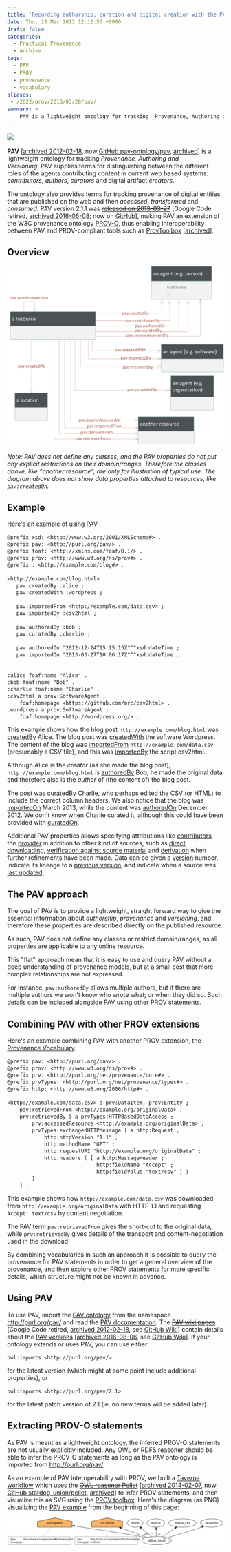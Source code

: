 ```yaml
---
title: 'Recording authorship, curation and digital creation with the PAV ontology'
date: Thu, 28 Mar 2013 12:12:55 +0000
draft: false
categories: 
  - Practical Provenance
  - Archive
tags: 
  - PAV
  - PROV
  - provenance
  - vocabulary
aliases:
 - /2022/prov/2013/03/28/pav/
summary: >
    PAV is a lightweight ontology for tracking _Provenance, Authoring and Versioning_.  PAV supplies terms for distinguishing between the different roles of the agents contributing content in current web based systems: _contributors_, _authors_, _curators_ and digital artifact _creators_. The ontology also provides terms for tracking provenance of digital entities that are published on the web and then _accessed_, _transformed_ and _consumed_. 
---
```


<a href="https://archive.softwareheritage.org/browse/origin/?origin_url=https://github.com/pav-ontology/pav">
    <img src="https://archive.softwareheritage.org/badge/origin/https://github.com/pav-ontology/pav/">
</a>

**PAV** [[archived 2012-02-18](https://web.archive.org/web/20120218065441/http://code.google.com:80/p/pav-ontology/wiki/Homepage), now [GitHub pav-ontology/pav](https://github.com/pav-ontology/pav/), [archived](https://archive.softwareheritage.org/swh:1:dir:ef7139eb34d6b9d6e33ce69bf823d97a747490c1)] is a lightweight ontology for tracking _Provenance, Authoring and Versioning_. PAV supplies terms for distinguishing between the different roles of the agents contributing content in current web based systems: _contributors_, _authors_, _curators_ and digital artifact _creators_. 

The ontology also provides terms for tracking provenance of digital entities that are published on the web and then _accessed_, _transformed_ and _consumed_. PAV version 2.1.1 was ~~[released on 2013-03-27](https://code.google.com/p/pav-ontology/wiki/Versions#PAV_ontology_v2.1.1_(2013-03-26))~~ [Google Code retired, [archived 2016-06-08](https://web.archive.org/web/20160806140733/https://code.google.com/p/pav-ontology/wiki/Versions#PAV_ontology_v2.1.1_(2013-03-26)); now on [GitHub](https://github.com/pav-ontology/pav/releases/tag/2.1.0)], making PAV an extension of the W3C provenance ontology [PROV-O](http://www.w3.org/TR/prov-o/), thus enabling interoperability between PAV and PROV-compliant tools such as [ProvToolbox](https://github.com/lucmoreau/ProvToolbox) [[archived](https://archive.softwareheritage.org/swh:1:dir:c79ff9453a5dd19629fab080e3c86ebb94250a1e)].


Overview
--------

![Diagram overview of PAV: a resource has pav attributes like createdBy, contributedBy to Person agents. From the resource,createdWith, retrievedBy etc. go to Software agents, and providedBy to Organization agents. createdAt goes to a Location, and sourceAccessedAt, derivedFrom, retrievedFrom to another resource](pav-simpler1.png "UML-like overview of PAV ontology")

_Note: PAV does not define any classes, and the PAV properties do not put any explicit restrictions on their domain/ranges. Therefore the classes above, like "another resource", are only for illustration of typical use. The diagram above does not show data properties attached to resources, like `pav:createdOn`._

Example
-------

Here's an example of using PAV: 

```turtle
@prefix xsd: <http://www.w3.org/2001/XMLSchema#> .
@prefix pav: <http://purl.org/pav/> .
@prefix foaf: <http://xmlns.com/foaf/0.1/> .
@prefix prov: <http://www.w3.org/ns/prov#> .
@prefix : <http://example.com/blog#> .

<http://example.com/blog.html> 
   pav:createdBy :alice ;
   pav:createdWith :wordpress ;

   pav:importedFrom <http://example.com/data.csv> ;
   pav:importedBy :csv2html ;

   pav:authoredBy :bob ;
   pav:curatedBy :charlie ;

   pav:authoredOn "2012-12-24T15:15:15Z"^^xsd:dateTime ;
   pav:importedOn "2013-03-27T10:06:17Z"^^xsd:dateTime .


:alice foaf:name "Alice" .
:bob foaf:name "Bob" .
:charlie foaf:name "Charlie" .
:csv2html a prov:SoftwareAgent ;
    foaf:homepage <https://github.com/mrc/csv2html> .
:wordpress a prov:SoftwareAgent ;
    foaf:homepage <http://wordpress.org/> .
```


This example shows how the blog post `http://example.com/blog.html` was [createdBy](http://purl.org/pav/html#http://purl.org/pav/createdBy) Alice. The blog post was [createdWith](http://purl.org/pav/html#http://purl.org/pav/createdWith) the software Wordpress. The content of the blog was [importedFrom](http://purl.org/pav/html#http://purl.org/pav/importedFrom) `http://example.com/data.csv` (presumably a CSV file), and this was [importedBy](http://purl.org/pav/html#http://purl.org/pav/importedBy) the script csv2html. 

Although Alice is the _creator_ (as she made the blog post), `http://example.com/blog.html` is [authoredBy](http://purl.org/pav/html#http://purl.org/pav/authoredBy) Bob, he made the original data and therefore also is the _author_ of (the content of) the blog post. 

The post was [curatedBy](http://purl.org/pav/html#http://purl.org/pav/curatedBy) Charlie, who perhaps edited the CSV (or HTML) to include the correct column headers. We also notice that the blog was [importedOn](http://purl.org/pav/html#http://purl.org/pav/importedOn) March 2013, while the content was [authoredOn](http://purl.org/pav/html#http://purl.org/pav/authoredOn) December 2012. We don't know when Charlie curated it, although this could have been provided with [curatedOn](http://purl.org/pav/html#http://purl.org/pav/curatedOn).

Additional PAV properties allows specifying attributions like [contributors](http://purl.org/pav/html#http://purl.org/pav/contributedBy), the [provider](http://purl.org/pav/html#http://purl.org/pav/providedBy) in addition to other kind of sources, such as [direct downloading](http://purl.org/pav/html#http://purl.org/pav/retrievedFrom), [verification against source material](http://purl.org/pav/html#http://purl.org/pav/sourceAccessedAt) and [derivation](http://purl.org/pav/html#http://purl.org/pav/derivedFrom) when further refinements have been made. Data can be given a [version](http://purl.org/pav/html#http://purl.org/pav/version) number, indicate its lineage to a [previous version](http://purl.org/pav/html#http://purl.org/pav/previousVersion), and indicate when a source was [last updated](http://purl.org/pav/html#http://purl.org/pav/lastUpdatedOn).

The PAV approach
----------------

The goal of PAV is to provide a lightweight, straight forward way to give the essential information about _authorship_, _provenance_ and _versioning_, and therefore these properties are described directly on the published resource. 

As such, PAV does not define any classes or restrict domain/ranges, as all properties are applicable to any online resource. 

This "flat" approach mean that it is easy to use and query PAV without a deep understanding of provenance models, but at a small cost that more complex relationships are not expressed. 

For instance, `pav:authoredBy` allows multiple authors, but if there are multiple authors we won't know who wrote what; or when they did so. Such details can be included alongside PAV using other PROV statements.

Combining PAV with other PROV extensions
----------------------------------------

Here's an example combining PAV with another PROV extension, the [Provenance Vocabulary](http://trdf.sourceforge.net/provenance/ns.html). 

```turtle
@prefix pav: <http://purl.org/pav/> .
@prefix prov: <http://www.w3.org/ns/prov#> .
@prefix prv: <http://purl.org/net/provenance/core#> .
@prefix prvTypes: <http://purl.org/net/provenance/types#> .
@prefix http: <http://www.w3.org/2006/http#> .

<http://example.com/data.csv> a prv:DataItem, prov:Entity ;
    pav:retrievedFrom <http://example.org/originalData> ;
    prv:retrievedBy [ a prvTypes:HTTPBasedDataAccess ;
        prv:accessedResource <http://example.org/originalData> ;
        prvTypes:exchangedHTTPMessage [ a http:Request ;
            http:httpVersion "1.1" ;
            http:methodName "GET" ;
            http:requestURI "http://example.org/originalData" ;
            http:headers ( [ a http:MessageHeader ;
                             http:fieldName "Accept" ;
                             http:fieldValue "text/csv" ] )
        ]
    ] .
``` 

This example shows how `http://example.com/data.csv` was downloaded from `http://example.org/originalData` with HTTP 1.1 and requesting `Accept: text/csv` by content negotiation. 

The PAV term `pav:retrievedFrom` gives the short-cut to the original data, while `prv:retrievedBy` gives details of the transport and content-negotiation used in the download. 

By combining vocabularies in such an approach it is possible to query the provenance for PAV statements in order to get a general overview of the provenance, and then explore other PROV statements for more specific details, which structure might not be known in advance.

Using PAV
---------

To use PAV, import the [PAV ontology](http://purl.org/pav/) from the namespace http://purl.org/pav/ and read the [PAV documentation](http://purl.org/pav/html). The ~~[PAV wiki pages](https://code.google.com/p/pav-ontology/wiki/Homepage)~~ [Google Code retired, [archived 2012-02-18](https://web.archive.org/web/20120218065441/http://code.google.com:80/p/pav-ontology/wiki/Homepage), see [GitHub Wiki]()] contain details about the ~~[PAV versions](https://code.google.com/p/pav-ontology/wiki/Versions)~~ [[archived 2016-08-06](https://web.archive.org/web/20160806140733/https://code.google.com/p/pav-ontology/wiki/Versions), see [GitHub Wiki](https://github.com/pav-ontology/pav/wiki/Versions)]. If your ontology extends or uses PAV, you can use either:

```turtle
owl:imports <http://purl.org/pav/>
```

for the latest version (which might at some point include additional properties), or

```turtle
owl:imports <http://purl.org/pav/2.1>
```

for the latest patch version of 2.1 (ie. no new terms will be added later).

Extracting PROV-O statements
----------------------------

As PAV is meant as a lightweight ontology, the inferred PROV-O statements are not usually explicitly included. Any OWL or RDFS reasoner should be able to infer the PROV-O statements as long as the PAV ontology is imported from http://purl.org/pav/ 

As an example of PAV interoperability with PROV, we built a [Taverna workflow](http://www.myexperiment.org/workflows/3424 "Visualize PAV provenance as SVG") which uses the ~~[OWL reasoner Pellet](http://clarkparsia.com/pellet/)~~ [[archived 2014-02-07](https://web.archive.org/web/20140207202729/http://clarkparsia.com/pellet/), now [GitHub stardog-union/pellet](https://github.com/stardog-union/pellet), [archived](https://archive.softwareheritage.org/swh:1:dir:d841895e37a8d2b6630b082096f1260431a17416)] to infer PROV statements, and then visualize this as SVG using the [PROV toolbox](https://github.com/lucmoreau/ProvToolbox). Here's the diagram (as PNG) visualizing the [PAV example](https://gist.github.com/stain/5262169) from the beginning of this page: 

![pav-example](pav-example.png)
